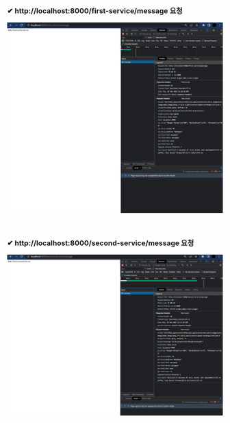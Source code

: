 

### ✔ http://localhost:8000/first-service/message 요청

![](readmeFile/img.png)

<br/>

### ✔ http://localhost:8000/second-service/message 요청

![](readmeFile/img_1.png)